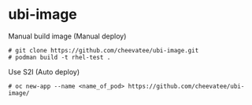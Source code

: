 # ubi-image

Manual build image (Manual deploy)

~~~~
# git clone https://github.com/cheevatee/ubi-image.git
# podman build -t rhel-test .
~~~~

Use S2I (Auto deploy)

~~~~
# oc new-app --name <name_of_pod> https://github.com/cheevatee/ubi-image/
~~~~

